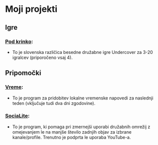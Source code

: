 # Moji projekti

## Igre
### [Pod krinko](https://anzemarinko.github.io/pod_krinko/):
  * To je slovenska različica besedne družabne igre Undercover za 3-20 igralcev (priporočeno vsaj 4).

## Pripomočki
### [Vreme](https://anzemarinko.github.io/vreme/):
  * To je program za pridobitev lokalne vremenske napovedi za naslednji teden (vključuje tudi dva dni zgodovine).

### [SociaLite](https://anzemarinko.github.io/social_lite/):
  * To je program, ki pomaga pri zmernejši uporabi družabnih omrežij z omejevanjem le na manjše število zadnjih objav za izbrane kanale/profile. Trenutno je podprta le uporaba YouTube-a.
